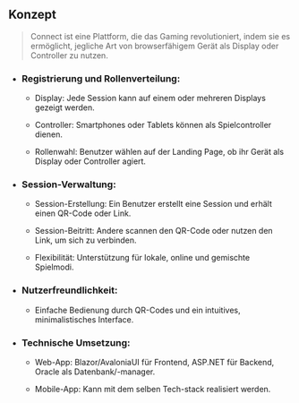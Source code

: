 ## Konzept

  > Connect ist eine Plattform, die das Gaming revolutioniert, indem sie es ermöglicht, jegliche Art von browserfähigem Gerät als Display oder Controller zu nutzen.

- ### Registrierung und Rollenverteilung:

    - Display:
      Jede Session kann auf einem oder mehreren Displays gezeigt werden.

    - Controller:
      Smartphones oder Tablets können als Spielcontroller dienen.

    - Rollenwahl:
      Benutzer wählen auf der Landing Page, ob ihr Gerät als Display oder Controller agiert.

- ### Session-Verwaltung:

  - Session-Erstellung:
    Ein Benutzer erstellt eine Session und erhält einen QR-Code oder Link.

  - Session-Beitritt:
    Andere scannen den QR-Code oder nutzen den Link, um sich zu verbinden.

  - Flexibilität:
    Unterstützung für lokale, online und gemischte Spielmodi.

- ### Nutzerfreundlichkeit:
  - Einfache Bedienung durch QR-Codes und ein intuitives, minimalistisches Interface.

- ### Technische Umsetzung:

  - Web-App:
    Blazor/AvaloniaUI für Frontend, ASP.NET für Backend, Oracle als Datenbank/-manager.
    <!-- React/Angular für Frontend, Node.js/Express.js oder Django für Backend, PostgreSQL/MongoDB für Datenbank. -->

  - Mobile-App:
    Kann mit dem selben Tech-stack realisiert werden.
    <!-- React Native/Flutter für plattformübergreifende Entwicklung. -->